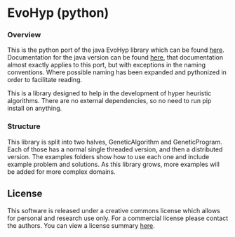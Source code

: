 # EvoHyp (python)
### Overview
This is the python port of the
java EvoHyp library which can be found [here](https://sites.google.com/view/evohyp).
Documentation for the java version can be found [here](https://drive.google.com/open?id=1hSNeH3Cky4jYQvRk6Sq5M-2Jp2PQDbSf),
that documentation almost exactly applies to this port, but with exceptions in the naming conventions.
Where possible naming has been expanded and pythonized in order to facilitate reading.

This is a library designed to help in the development of
hyper heuristic algorithms. There are no external dependencies, so no need to run
pip install on anything.

### Structure
This library is split into two halves, GeneticAlgorithm and GeneticProgram.
Each of those has a normal single threaded version, and then a distributed version.
The examples folders show how to use each one and include example problem and solutions.
As this library grows, more examples will be added for more complex domains.

## License

This software is released under a creative commons license which allows for personal and research use only. For a commercial license please contact the authors. You can view a license summary [here](http://creativecommons.org/licenses/by-nc/4.0/).